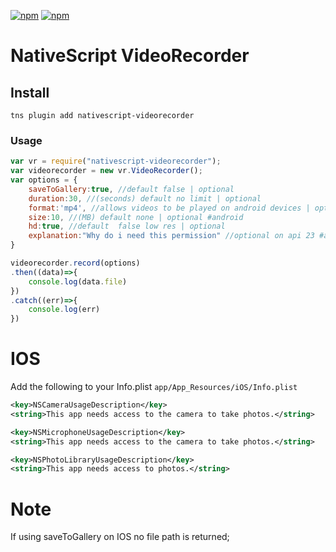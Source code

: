 [![npm](https://img.shields.io/npm/v/nativescript-videorecorder.svg)](https://www.npmjs.com/package/nativescript-videorecorder)
[![npm](https://img.shields.io/npm/dt/nativescript-videorecorder.svg?label=npm%20downloads)](https://www.npmjs.com/package/nativescript-videorecorder)
# NativeScript VideoRecorder

## Install
`tns plugin add nativescript-videorecorder`

### Usage

```js
var vr = require("nativescript-videorecorder");
var videorecorder = new vr.VideoRecorder();
var options = {
    saveToGallery:true, //default false | optional
    duration:30, //(seconds) default no limit | optional
    format:'mp4', //allows videos to be played on android devices | optional | recommended for cross platform apps
    size:10, //(MB) default none | optional #android
    hd:true, //default  false low res | optional
    explanation:"Why do i need this permission" //optional on api 23 #android
}

videorecorder.record(options)
.then((data)=>{
    console.log(data.file)
})
.catch((err)=>{
    console.log(err)
})
```

# IOS
Add the following to your Info.plist `app/App_Resources/iOS/Info.plist`
```xml
<key>NSCameraUsageDescription</key>
<string>This app needs access to the camera to take photos.</string>

<key>NSMicrophoneUsageDescription</key>
<string>This app needs access to the camera to take photos.</string>

<key>NSPhotoLibraryUsageDescription</key>
<string>This app needs access to photos.</string>
```

# Note
If using saveToGallery on IOS no file path is returned;

